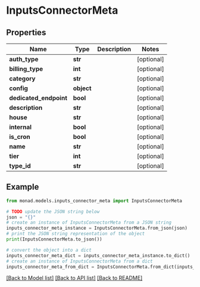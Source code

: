 # InputsConnectorMeta


## Properties

Name | Type | Description | Notes
------------ | ------------- | ------------- | -------------
**auth_type** | **str** |  | [optional] 
**billing_type** | **int** |  | [optional] 
**category** | **str** |  | [optional] 
**config** | **object** |  | [optional] 
**dedicated_endpoint** | **bool** |  | [optional] 
**description** | **str** |  | [optional] 
**house** | **str** |  | [optional] 
**internal** | **bool** |  | [optional] 
**is_cron** | **bool** |  | [optional] 
**name** | **str** |  | [optional] 
**tier** | **int** |  | [optional] 
**type_id** | **str** |  | [optional] 

## Example

```python
from monad.models.inputs_connector_meta import InputsConnectorMeta

# TODO update the JSON string below
json = "{}"
# create an instance of InputsConnectorMeta from a JSON string
inputs_connector_meta_instance = InputsConnectorMeta.from_json(json)
# print the JSON string representation of the object
print(InputsConnectorMeta.to_json())

# convert the object into a dict
inputs_connector_meta_dict = inputs_connector_meta_instance.to_dict()
# create an instance of InputsConnectorMeta from a dict
inputs_connector_meta_from_dict = InputsConnectorMeta.from_dict(inputs_connector_meta_dict)
```
[[Back to Model list]](../README.md#documentation-for-models) [[Back to API list]](../README.md#documentation-for-api-endpoints) [[Back to README]](../README.md)


